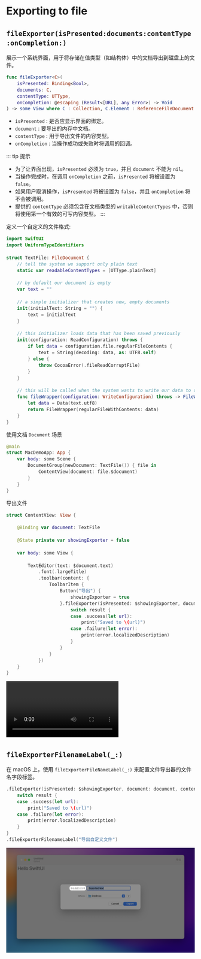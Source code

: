 # Exporting to file

## `fileExporter(isPresented:documents:contentType:onCompletion:)`

展示一个系统界面，用于将存储在值类型（如结构体）中的文档导出到磁盘上的文件。


```swift
func fileExporter<C>(
    isPresented: Binding<Bool>,
    documents: C,
    contentType: UTType,
    onCompletion: @escaping (Result<[URL], any Error>) -> Void
) -> some View where C : Collection, C.Element : ReferenceFileDocument
```

- `isPresented` : 是否应显示界面的绑定。
- `document` : 要导出的内存中文档。
- `contentType` : 用于导出文件的内容类型。
- `onCompletion` : 当操作成功或失败时将调用的回调。

::: tip 提示
- 为了让界面出现，`isPresented` 必须为 `true`，并且 `document` 不能为 `nil`。
- 当操作完成时，在调用 `onCompletion` 之前，`isPresented` 将被设置为 `false`。
- 如果用户取消操作，`isPresented` 将被设置为 `false`，并且 `onCompletion` 将不会被调用。
- 提供的 `contentType` 必须包含在文档类型的 `writableContentTypes` 中，否则将使用第一个有效的可写内容类型。
:::

定义一个自定义的文件格式:


```swift
import SwiftUI
import UniformTypeIdentifiers

struct TextFile: FileDocument {
    // tell the system we support only plain text
    static var readableContentTypes = [UTType.plainText]

    // by default our document is empty
    var text = ""

    // a simple initializer that creates new, empty documents
    init(initialText: String = "") {
        text = initialText
    }

    // this initializer loads data that has been saved previously
    init(configuration: ReadConfiguration) throws {
        if let data = configuration.file.regularFileContents {
            text = String(decoding: data, as: UTF8.self)
        } else {
            throw CocoaError(.fileReadCorruptFile)
        }
    }

    // this will be called when the system wants to write our data to disk
    func fileWrapper(configuration: WriteConfiguration) throws -> FileWrapper {
        let data = Data(text.utf8)
        return FileWrapper(regularFileWithContents: data)
    }
}
```

使用文档 `Document` 场景

```swift
@main
struct MacDemoApp: App {
    var body: some Scene {
        DocumentGroup(newDocument: TextFile()) { file in
            ContentView(document: file.$document)
        }
    }
}
```

导出文件

```swift
struct ContentView: View {

    @Binding var document: TextFile

    @State private var showingExporter = false

    var body: some View {
        
        TextEditor(text: $document.text)
            .font(.largeTitle)
            .toolbar(content: {
                ToolbarItem {
                    Button("导出") {
                        showingExporter = true
                    }.fileExporter(isPresented: $showingExporter, document: document, contentType: .plainText) { result in
                        switch result {
                        case .success(let url):
                            print("Saved to \(url)")
                        case .failure(let error):
                            print(error.localizedDescription)
                        }
                    }
                }
            })
    }
}
```

<video src="../../video/FileExporter.mp4" controls="controls"></video>


## `fileExporterFilenameLabel(_:)`

在 macOS 上，使用 `fileExporterFileNameLabel(_:)` 来配置文件导出器的文件名字段标签。


```swift
.fileExporter(isPresented: $showingExporter, document: document, contentType: .plainText) { result in
    switch result {
    case .success(let url):
        print("Saved to \(url)")
    case .failure(let error):
        print(error.localizedDescription)
    }
}
.fileExporterFilenameLabel("导出自定义文件")
```

![FileExporterFilenameLabel](../../images/FileExporterFilenameLabel.png)
